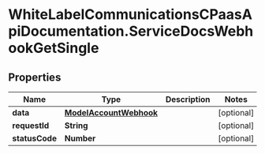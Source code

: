 # WhiteLabelCommunicationsCPaasApiDocumentation.ServiceDocsWebhookGetSingle

## Properties

Name | Type | Description | Notes
------------ | ------------- | ------------- | -------------
**data** | [**ModelAccountWebhook**](ModelAccountWebhook.md) |  | [optional] 
**requestId** | **String** |  | [optional] 
**statusCode** | **Number** |  | [optional] 



